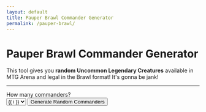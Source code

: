 ```yaml
---
layout: default
title: Pauper Brawl Commander Generator
permalink: /pauper-brawl/
---
```


<h1 class="mb-4 text-center"><i class="fas fa-magic"></i> Pauper Brawl Commander Generator</h1>

<p class="text-center mb-4">
  This tool gives you <strong>random Uncommon Legendary Creatures</strong> available in MTG Arena and legal in the Brawl format! It's gonna be jank!
</p>

<!-- Divider -->
<hr class="my-4 border-light border-2">

<!-- Interaction Section -->
<div class="text-center mb-4">
  <label for="commander-count" class="form-label h5 fw-bold text-light d-block mb-2">
    <i class="fas fa-dice"></i> How many commanders?
  </label>
  <div class="d-flex justify-content-center align-items-end gap-2 flex-wrap">
    <select id="commander-count" class="form-select w-auto">
      {% for i in (2..9) %}
        <option value="{{ i }}">{{ i }}</option>
      {% endfor %}
    </select>
    <button class="btn btn-primary" onclick="generateCommanders()">
      <i class="fas fa-random"></i> Generate Random Commanders
    </button>
  </div>
</div>


<div id="commander-results" class="row row-cols-1 row-cols-md-2 row-cols-lg-3 g-4"></div>

<script src="/assets/js/pauper-brawl.js"></script>
